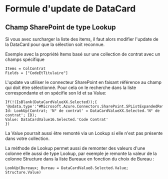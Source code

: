 # Formule d'update de DataCard

## Champ SharePoint de type Lookup 

Si vous avec surcharger la liste des items, il faut alors modifier l'update de la DataCard pour que la sélection soit reconnue.

Exemple avec la propriété Items basé sur une collection de contrat avec un champs spécifique

    Items = ColContrat
    Fields = ["CodeEtTitulaire"]

L'update va utiliser le connecteur SharePoint en faisant référence au champ qui doit être sélectionné. Pour cela on le recherche dans la liste correspondante et on spécifie son Id et sa Value:

    If(!(IsBlank(DataCardValueXX.Selected));{
    '@odata.type':"#Microsoft.Azure.Connectors.SharePoint.SPListExpandedReference";
    Id: LookUp(Contrat; 'N° de contrat' = DataCardValueXX.Selected.'N° de contrat'; ID);
    Value: DataCardValue16.Selected.'Code Contrat'
    })

La Value pourrait aussi être remonté via un Lookup si elle n'est pas présente dans votre collection.

La méthode de Lookup permet aussi de remonter des valeurs d'une colonne elle aussi de type Lookup, par exemple je remonte la valeur de la colonne Structure dans la liste Bureaux en fonction du choix de Bureau :

    LookUp(Bureaux; Bureau = DataCardValue8.Selected.Value; Structure.Value)
